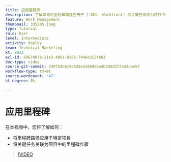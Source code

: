 ```yaml
---
title: 应用里程碑
description: 了解如何将里程碑路径应用于 [!DNL  Workfront] 将关键任务作为项目中的里程碑步骤来进行项目和关联。
feature: Work Management
thumbnail: 335205.jpeg
type: Tutorial
role: User
level: Intermediate
activity: deploy
team: Technical Marketing
kt: 8933
exl-id: 69674b7b-21e3-48b1-9385-7446e3124b83
doc-type: video
source-git-commit: d39754b619e526e1a869deedb38dd2f2b43aee57
workflow-type: tm+mt
source-wordcount: '47'
ht-degree: 0%

---
```


# 应用里程碑

在本视频中，您将了解如何：

* 将里程碑路径应用于特定项目
* 将关键任务关联为项目中的里程碑步骤

>[!VIDEO](https://video.tv.adobe.com/v/335205/?quality=12)
